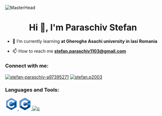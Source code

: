 ![MasterHead](https://user-images.githubusercontent.com/74038190/213910845-af37a709-8995-40d6-be59-724526e3c3d7.gif)
<h1 align="center">Hi 👋, I'm Paraschiv Stefan</h1>


- 🌱 I’m currently learning **at Gheroghe Asachi university in Iasi Romania**

- 📫 How to reach me **stefan.paraschiv1103@gmail.com**

<h3 align="left">Connect with me:</h3>
<p align="left">
<a href="https://linkedin.com/in/stefan-paraschiv-a97395271" target="blank"><img align="center" src="https://raw.githubusercontent.com/rahuldkjain/github-profile-readme-generator/master/src/images/icons/Social/linked-in-alt.svg" alt="stefan-paraschiv-a97395271" height="30" width="40" /></a>
<a href="https://instagram.com/stefan.p2003" target="blank"><img align="center" src="https://raw.githubusercontent.com/rahuldkjain/github-profile-readme-generator/master/src/images/icons/Social/instagram.svg" alt="stefan.p2003" height="30" width="40" /></a>
</p>

<h3 align="left">Languages and Tools:</h3>
<p align="left"> <a href="https://www.cprogramming.com/" target="_blank" rel="noreferrer"> <img src="https://raw.githubusercontent.com/devicons/devicon/master/icons/c/c-original.svg" alt="c" width="40" height="40"/> </a> <a href="https://www.w3schools.com/cpp/" target="_blank" rel="noreferrer"> <img src="https://raw.githubusercontent.com/devicons/devicon/master/icons/cplusplus/cplusplus-original.svg" alt="cplusplus" width="40" height="40"/> </a> <a href="https://www.arduino.cc" target="_blank" rel="noreferrer"> <img src="https://upload.wikimedia.org/wikipedia/commons/thumb/7/73/Arduino_IDE_logo.svg/2048px-Arduino_IDE_logo.svg.png" alt="c" width="40" height="40"/> </p>

